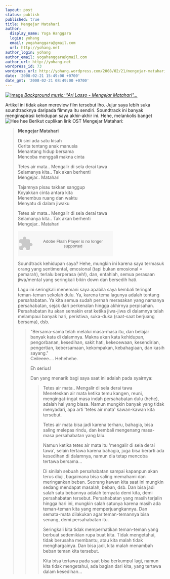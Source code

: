 ```yaml
---
layout: post
status: publish
published: true
title: Mengejar Matahari
author:
  display_name: Yoga Hanggara
  login: yohang
  email: yogahanggara@gmail.com
  url: http://yohang.net
author_login: yohang
author_email: yogahanggara@gmail.com
author_url: http://yohang.net
wordpress_id: 73
wordpress_url: http://yohang.wordpress.com/2008/02/21/mengejar-matahari/
date: '2008-02-21 15:49:00 +0700'
date_gmt: '2008-02-21 08:49:00 +0700'
---
```

[![image](http://yohang.net/wp-content/uploads/image-thumb13.png) _Background music: "Ari Lasso - Mengejar Matahari"..._](http://yohang.net/wp-content/uploads/image12.png)

Artikel ini tidak akan mereview film tersebut lho. Jujur saya lebih suka soundtracknya daripada filmnya itu sendiri. Soundtrack ini banyak menginspirasi kehidupan saya akhir-akhir ini. Hehe, melankolis banget ![Hee hee](http://yohang.net/wp-content/uploads/712.gif) Berikut cuplikan lirik OST Mengejar Matahari:

<!--more-->

> **Mengejar Matahari**
> 
> Di sini ada satu kisah  
> Cerita tentang anak manusia  
> Menantang hidup bersama  
> Mencoba menggali makna cinta
> 
> Tetes air mata.. Mengalir di sela derai tawa  
> Selamanya kita.. Tak akan berhenti  
> Mengejar.. Matahari
> 
> Tajamnya pisau takkan sanggup  
> Koyakkan cinta antara kita  
> Menembus ruang dan waktu  
> Menyatu di dalam jiwaku
> 
> Tetes air mata.. Mengalir di sela derai tawa  
> Selamanya kita.. Tak akan berhenti  
> Mengejar.. Matahari  
> <object classid="clsid:d27cdb6e-ae6d-11cf-96b8-444553540000" width="300" height="80" codebase="http://download.macromedia.com/pub/shockwave/cabs/flash/swflash.cab#version=6,0,40,0"><param name="wmode" value="transparent">
> <param name="src" value="http://media.imeem.com/m/tCdOYtrrVl/aus=false/">
> <embed type="application/x-shockwave-flash" width="300" height="80" src="http://media.imeem.com/m/tCdOYtrrVl/aus=false/" wmode="transparent"></embed></object>
> 
> Soundtrack kehidupan saya? Hehe, mungkin ini karena saya termasuk orang yang sentimental, emosional (tapi bukan emosional = pemarah), terlalu berperasa (eh!), dan, entahlah, semua perasaan jiwa/mental yang seringkali bikin down dan bersedih hati.
> 
> Lagu ini seringkali menemani saya apabila saya kembali teringat teman-teman sekolah dulu. Ya, karena tema lagunya adalah tentang persahabatan. Ya kita semua sudah pernah merasakan yang namanya persahabatan, sejak dari perkenalan hingga akhirnya perpisahan. Persahabatan itu akan semakin erat ketika jiwa-jiwa di dalamnya telah melampaui banyak hari, peristiwa, suka-duka (saat-saat berjuang bersama), dsb.
> 
> > "Bersama-sama telah melalui masa-masa itu, dan belajar banyak kata di dalamnya. Makna akan kata kehidupan, pengorbanan, kesedihan, sakit hati, kekecewaan, kesendirian, pengertian, kebersamaan, kekompakan, kebahagiaan, dan kasih sayang."  
> > Ceileeee.... Hehehehe.
> > 
> > Eh serius!
> > 
> > Dan yang menarik bagi saya saat ini adalah pada syairnya:
> > 
> > > Tetes air mata.. Mengalir di sela derai tawa  
> > > Meneteskan air mata ketika temu kangen, reuni, mengingat-ingat masa indah persahabatan dulu (hehe), adalah hal yang biasa. Namun mungkin banyak yang tidak menyadari, apa arti 'tetes air mata' kawan-kawan kita tersebut.
> > > 
> > > Tetes air mata bisa jadi karena terharu, bahagia, bisa saling melepas rindu, dan kembali mengenang masa-masa persahabatan yang lalu.
> > > 
> > > Namun ketika tetes air mata itu 'mengalir di sela derai tawa', selain tertawa karena bahagia, juga bisa berarti ada kesedihan di dalamnya, namun dia tetap mencoba tertawa bersama...
> > > 
> > > Di sinilah sebuah persahabatan sampai kapanpun akan terus diuji, bagaimana bisa saling memahami dan meringankan beban. Seorang kawan kita saat ini mungkin sedang mendapat masalah, beban, dsb. Dan bisa jadi salah satu bebannya adalah ternyata demi kita, demi persahabatan tersebut. Persahabatan yang masih terjalin hingga hari ini, mungkin salah satunya karena masih ada teman-teman kita yang memperjuangkannya. Dan semata-mata dilakukan agar teman-temannya bisa senang, demi persahabatan itu.
> > > 
> > > Seringkali kita tidak memperhatikan teman-teman yang berbuat sedemikian rupa buat kita. Tidak mengetahui, tidak berusaha membantu, atau kita malah tidak menghargainya. Dan bisa jadi, kita malah menambah beban teman kita tersebut.
> > > 
> > > Kita bisa tertawa pada saat bisa berkumpul lagi, namun kita tidak mengetahui, ada bagian dari kita, yang tertawa dalam kesedihan...